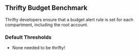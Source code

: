 ## Thrifty Budget Benchmark

Thrifty developers ensure that a budget alert rule is set for each compartment, including the root account.

### Default Thresholds

- None needed to be thrifty!
